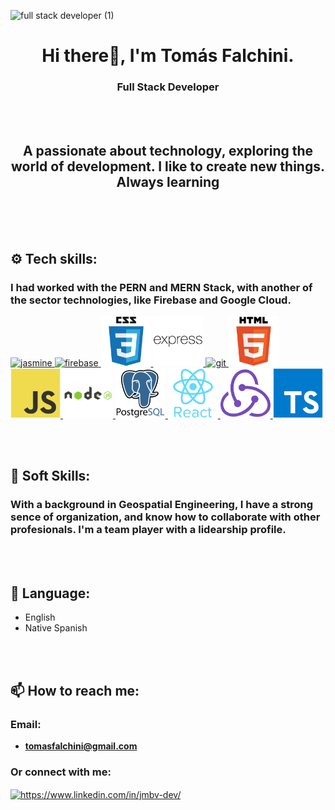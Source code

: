 
![full stack developer (1) ](https://user-images.githubusercontent.com/108646907/202974570-f3a5168b-ae94-46b7-9ed0-1029014241f3.gif)


<h1 align="center">Hi there👋, I'm Tomás Falchini.</h1>
<h3 align="center">Full Stack Developer</h3>
<br>
<br>

<h2 align="center">A passionate about technology, exploring the world of development. I like to create new things. Always learning</h2>


<br>
<br>
<br>

## ⚙️ Tech skills:

### I had worked with the PERN and MERN Stack, with another of the sector technologies, like Firebase and Google Cloud. 
<p align="center"> <p align="left"><a href="https://jasmine.github.io/" target="_blank" rel="noreferrer"> <img src="https://www.vectorlogo.zone/logos/jasmine/jasmine-icon.svg" alt="jasmine" width="40" height="40"/> </a>  <a href="https://firebase.google.com/" target="_blank" rel="noreferrer"> <img src="https://www.vectorlogo.zone/logos/firebase/firebase-icon.svg" alt="firebase"  <a href="https://www.w3schools.com/css/" target="_blank" rel="noreferrer"> <img src="https://raw.githubusercontent.com/devicons/devicon/master/icons/css3/css3-original-wordmark.svg" alt="css3" width="80" height="80"/> </a> <a href="https://expressjs.com" target="_blank" rel="noreferrer"> <img src="https://raw.githubusercontent.com/devicons/devicon/master/icons/express/express-original-wordmark.svg" alt="express" width="80" height="80"/> </a> <a href="https://git-scm.com/" target="_blank" rel="noreferrer"> <img src="https://www.vectorlogo.zone/logos/git-scm/git-scm-icon.svg" alt="git" width="80" height="80"/> </a></a> <a href="https://www.w3.org/html/" target="_blank" rel="noreferrer"> <img src="https://raw.githubusercontent.com/devicons/devicon/master/icons/html5/html5-original-wordmark.svg" alt="html5" width="80" height="80"/> </a><a href="https://developer.mozilla.org/en-US/docs/Web/JavaScript" target="_blank" rel="noreferrer"> <img src="https://raw.githubusercontent.com/devicons/devicon/master/icons/javascript/javascript-original.svg" alt="javascript" width="80" height="80"/> </a><a href="https://nodejs.org" target="_blank" rel="noreferrer"> <img src="https://raw.githubusercontent.com/devicons/devicon/master/icons/nodejs/nodejs-original-wordmark.svg" alt="nodejs" width="80" height="80"/> </a> <a href="https://www.postgresql.org" target="_blank" rel="noreferrer"> <img src="https://raw.githubusercontent.com/devicons/devicon/master/icons/postgresql/postgresql-original-wordmark.svg" alt="postgresql" width="80" height="80"/> </a> <a href="https://reactjs.org/" target="_blank" rel="noreferrer"> <img src="https://raw.githubusercontent.com/devicons/devicon/master/icons/react/react-original-wordmark.svg" alt="react" width="80" height="80"/> </a> <a href="https://redux.js.org" target="_blank" rel="noreferrer"> <img src="https://raw.githubusercontent.com/devicons/devicon/master/icons/redux/redux-original.svg" alt="redux" width="80" height="80"/> </a> <a href="https://www.typescriptlang.org/" target="_blank" rel="noreferrer"> <img src="https://raw.githubusercontent.com/devicons/devicon/master/icons/typescript/typescript-original.svg" alt="typescript" width="80" height="80"/> </a> </p>

<br>
<br>

## 🤝 Soft Skills:


### With a background in Geospatial Engineering, I have a strong sence of organization, and know how to collaborate with other profesionals. I'm a team player with a lidearship profile.

<br>
<br>

## 💬 Language:

 - English
 - Native Spanish

<br>
<br>


## 📫 How to reach me:

### Email:
- **tomasfalchini@gmail.com**



<h3 align="left">Or connect with me:</h3>
<p align="left">
<a href="https://www.linkedin.com/in/tomasfalchini/" target="blank"><img align="center" src="https://raw.githubusercontent.com/rahuldkjain/github-profile-readme-generator/master/src/images/icons/Social/linked-in-alt.svg" alt="https://www.linkedin.com/in/jmbv-dev/" height="25" width="34" /></a>
</p>





<!---
TomasFalchini/TomasFalchini is a ✨ special ✨ repository because its `README.md` (this file) appears on your GitHub profile.
You can click the Preview link to take a look at your changes.
--->


